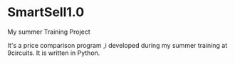 SmartSell1.0
============

My summer Training Project

It's a price comparison program ,i developed during my summer training at 9circuits.
It is written in Python.
